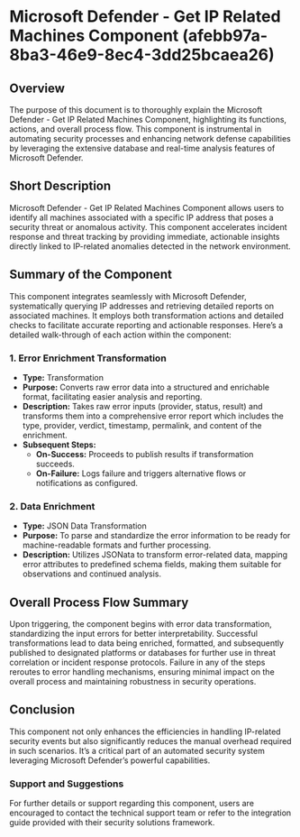 # Microsoft Defender - Get IP Related Machines Component (afebb97a-8ba3-46e9-8ec4-3dd25bcaea26)

## Overview
The purpose of this document is to thoroughly explain the Microsoft Defender - Get IP Related Machines Component, highlighting its functions, actions, and overall process flow. This component is instrumental in automating security processes and enhancing network defense capabilities by leveraging the extensive database and real-time analysis features of Microsoft Defender.

## Short Description
Microsoft Defender - Get IP Related Machines Component allows users to identify all machines associated with a specific IP address that poses a security threat or anomalous activity. This component accelerates incident response and threat tracking by providing immediate, actionable insights directly linked to IP-related anomalies detected in the network environment.

## Summary of the Component
This component integrates seamlessly with Microsoft Defender, systematically querying IP addresses and retrieving detailed reports on associated machines. It employs both transformation actions and detailed checks to facilitate accurate reporting and actionable responses. Here’s a detailed walk-through of each action within the component:

### 1. Error Enrichment Transformation
- **Type:** Transformation
- **Purpose:** Converts raw error data into a structured and enrichable format, facilitating easier analysis and reporting.
- **Description:** Takes raw error inputs (provider, status, result) and transforms them into a comprehensive error report which includes the type, provider, verdict, timestamp, permalink, and content of the enrichment.
- **Subsequent Steps:**
  - **On-Success:** Proceeds to publish results if transformation succeeds.
  - **On-Failure:** Logs failure and triggers alternative flows or notifications as configured.

### 2. Data Enrichment
- **Type:** JSON Data Transformation
- **Purpose:** To parse and standardize the error information to be ready for machine-readable formats and further processing.
- **Description:** Utilizes JSONata to transform error-related data, mapping error attributes to predefined schema fields, making them suitable for observations and continued analysis.

## Overall Process Flow Summary
Upon triggering, the component begins with error data transformation, standardizing the input errors for better interpretability. Successful transformations lead to data being enriched, formatted, and subsequently published to designated platforms or databases for further use in threat correlation or incident response protocols. Failure in any of the steps reroutes to error handling mechanisms, ensuring minimal impact on the overall process and maintaining robustness in security operations.

## Conclusion
This component not only enhances the efficiencies in handling IP-related security events but also significantly reduces the manual overhead required in such scenarios. It’s a critical part of an automated security system leveraging Microsoft Defender’s powerful capabilities.

### Support and Suggestions
For further details or support regarding this component, users are encouraged to contact the technical support team or refer to the integration guide provided with their security solutions framework.

